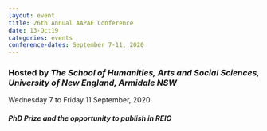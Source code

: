 ```yaml
---
layout: event
title: 26th Annual AAPAE Conference
date: 13-Oct19
categories: events
conference-dates: September 7-11, 2020
---
```


### Hosted by **_The School of Humanities, Arts and Social Sciences, University of New England, Armidale NSW_**
 
Wednesday 7 to Friday 11 September, 2020

#### **_PhD Prize and the opportunity to publish in REIO_**
